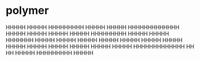 # polymer
HHHHH     HHHHH     HHHHHHHHH
 HHHHH   HHHHH    HHHHHHHHHHHHH
  HHHHH HHHHH    HHHHH     HHHHH
   HHHHHHHHH     HHHHH     HHHHH
    HHHHHHH      HHHHH     HHHHH
     HHHHH       HHHHH     HHHHH
     HHHHH       HHHHH     HHHHH
     HHHHH       HHHHH     HHHHH    HHHHH
     HHHHH        HHHHHHHHHHHHH    HH   HH
     HHHHH          HHHHHHHHH       HHHHH